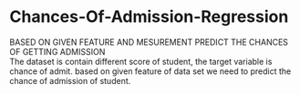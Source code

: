 # Chances-Of-Admission-Regression
BASED ON GIVEN FEATURE AND MESUREMENT PREDICT THE CHANCES OF GETTING ADMISSION<br>
The dataset is contain different score of student, the target variable is chance of admit. based on given feature of data set we need to predict the chance of admission of student.
